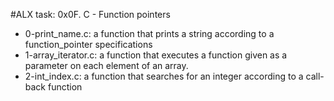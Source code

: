 #ALX task: 0x0F. C - Function pointers  
* 0-print_name.c: a function that prints a string according to a function_pointer specifications  
* 1-array_iterator.c: a function that executes a function given as a parameter on each element of an array.  
* 2-int_index.c: a function that searches for an integer according to a call-back function 
